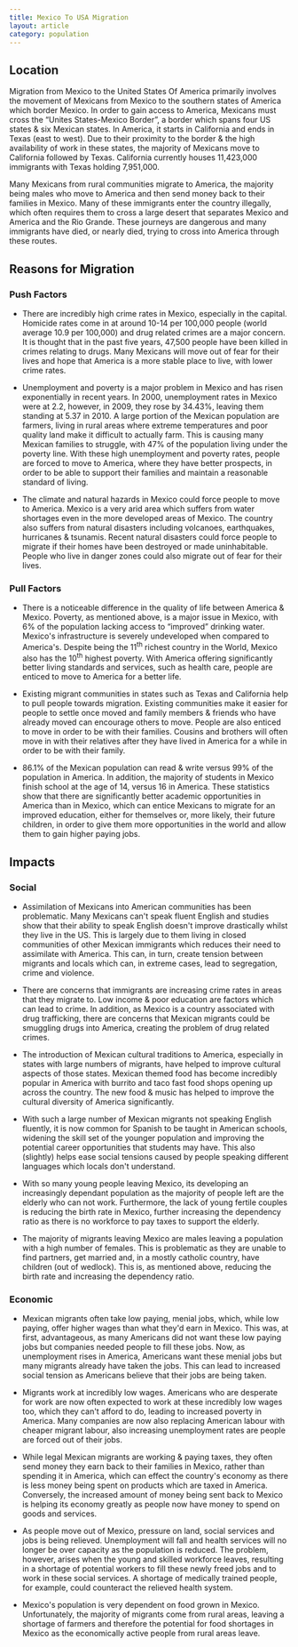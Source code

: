 ```yaml
---
title: Mexico To USA Migration
layout: article
category: population
---
```


## Location

Migration from Mexico to the United States Of America primarily involves the movement of Mexicans from Mexico to the southern states of America which border Mexico. In order to gain access to America, Mexicans must cross the “Unites States-Mexico Border”, a border which spans four US states & six Mexican states. In America, it starts in California and ends in Texas (east to west). Due to their proximity to the border & the high availability of work in these states, the majority of Mexicans move to California followed by Texas. California currently houses 11,423,000 immigrants with Texas holding 7,951,000.

Many Mexicans from rural communities migrate to America, the majority being males who move to America and then send money back to their families in Mexico. Many of these immigrants enter the country illegally, which often requires them to cross a large desert that separates Mexico and America and the Rio Grande. These journeys are dangerous and many immigrants have died, or nearly died, trying to cross into America through these routes.

## Reasons for Migration

### Push Factors

- There are incredibly high crime rates in Mexico, especially in the capital. Homicide rates come in at around 10-14 per 100,000 people (world average 10.9 per 100,000) and drug related crimes are a major concern. It is thought that in the past five years, 47,500 people have been killed in crimes relating to drugs. Many Mexicans will move out of fear for their lives and hope that America is a more stable place to live, with lower crime rates.

- Unemployment and poverty is a major problem in Mexico and has risen exponentially in recent years. In 2000, unemployment rates in Mexico were at 2.2, however, in 2009, they rose by 34.43%, leaving them standing at 5.37 in 2010. A large portion of the Mexican population are farmers, living in rural areas where extreme temperatures and poor quality land make it difficult to actually farm. This is causing many Mexican families to struggle, with 47% of the population living under the poverty line. With these high unemployment and poverty rates, people are forced to move to America, where they have better prospects, in order to be able to support their families and maintain a reasonable standard of living.

- The climate and natural hazards in Mexico could force people to move to America. Mexico is a very arid area which suffers from water shortages even in the more developed areas of Mexico. The country also suffers from natural disasters including volcanoes, earthquakes, hurricanes & tsunamis. Recent natural disasters could force people to migrate if their homes have been destroyed or made uninhabitable. People who live in danger zones could also migrate out of fear for their lives.

### Pull Factors

- There is a noticeable difference in the quality of life between America & Mexico. Poverty, as mentioned above, is a major issue in Mexico, with 6% of the population lacking access to “improved” drinking water. Mexico's infrastructure is severely undeveloped when compared to America's. Despite being the 11<sup>th</sup> richest country in the World, Mexico also has the 10<sup>th</sup> highest poverty. With America offering significantly better living standards and services, such as health care, people are enticed to move to America for a better life.

- Existing migrant communities in states such as Texas and California help to pull people towards migration. Existing communities make it easier for people to settle once moved and family members & friends who have already moved can encourage others to move. People are also enticed to move in order to be with their families. Cousins and brothers will often move in with their relatives after they have lived in America for a while in order to be with their family.

- 86.1% of the Mexican population can read & write versus 99% of the population in America. In addition, the majority of students in Mexico finish school at the age of 14, versus 16 in America. These statistics show that there are significantly better academic opportunities in America than in Mexico, which can entice Mexicans to migrate for an improved education, either for themselves or, more likely, their future children, in order to give them more opportunities in the world and allow them to gain higher paying jobs.

## Impacts

### Social

- Assimilation of Mexicans into American communities has been problematic. Many Mexicans can't speak fluent English and studies show that their ability to speak English doesn't improve drastically whilst they live in the US. This is largely due to them living in closed communities of other Mexican immigrants which reduces their need to assimilate with America. This can, in turn, create tension between migrants and locals which can, in extreme cases, lead to segregation, crime and violence.

- There are concerns that immigrants are increasing crime rates in areas that they migrate to. Low income & poor education are factors which can lead to crime. In addition, as Mexico is a country associated with drug trafficking, there are concerns that Mexican migrants could be smuggling drugs into America, creating the problem of drug related crimes.

- The introduction of Mexican cultural traditions to America, especially in states with large numbers of migrants, have helped to improve cultural aspects of those states. Mexican themed food has become incredibly popular in America with burrito and taco fast food shops opening up across the country. The new food & music has helped to improve the cultural diversity of America significantly.

- With such a large number of Mexican migrants not speaking English fluently, it is now common for Spanish to be taught in American schools, widening the skill set of the younger population and improving the potential career opportunities that students may have. This also (slightly) helps ease social tensions caused by people speaking different languages which locals don't understand.  

- With so many young people leaving Mexico, its developing an increasingly dependant population as the majority of people left are the elderly who can not work. Furthermore, the lack of young fertile couples is reducing the birth rate in Mexico, further increasing the dependency ratio as there is no workforce to pay taxes to support the elderly.

- The majority of migrants leaving Mexico are males leaving a population with a high number of females. This is problematic as they are unable to find partners, get married and, in a mostly catholic country, have children (out of wedlock). This is, as mentioned above, reducing the birth rate and increasing the dependency ratio.

### Economic

- Mexican migrants often take low paying, menial jobs, which, while low paying, offer higher wages than what they'd earn in Mexico. This was, at first, advantageous, as many Americans did not want these low paying jobs but companies needed people to fill these jobs. Now, as unemployment rises in America, Americans want these menial jobs but many migrants already have taken the jobs. This can lead to increased social tension as Americans believe that their jobs are being taken.

- Migrants work at incredibly low wages. Americans who are desperate for work are now often expected to work at these incredibly low wages too, which they can't afford to do, leading to increased poverty in America. Many companies are now also replacing American labour with cheaper migrant labour, also increasing unemployment rates are people are forced out of their jobs.

- While legal Mexican migrants are working & paying taxes, they often send money they earn back to their families in Mexico, rather than spending it in America, which can effect the country's economy as there is less money being spent on products which are taxed in America. Conversely, the increased amount of money being sent back to Mexico is helping its economy greatly as people now have money to spend on goods and services.

- As people move out of Mexico, pressure on land, social services and jobs is being relieved. Unemployment will fall and health services will no longer be over capacity as the population is reduced. The problem, however, arises when the young and skilled workforce leaves, resulting in a shortage of potential workers to fill these newly freed jobs and to work in these social services. A shortage of medically trained people, for example, could counteract the relieved health system.

- Mexico's population is very dependent on food grown in Mexico. Unfortunately, the majority of migrants come from rural areas, leaving a shortage of farmers and therefore the potential for food shortages in Mexico as the economically active people from rural areas leave.
